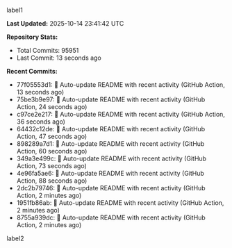 
label1 
<!-- ACTIVITY_START -->
**Last Updated:** 2025-10-14 23:41:42 UTC

**Repository Stats:**
- Total Commits: 95951
- Last Commit: 13 seconds ago

**Recent Commits:**
- 77f05553d1: 🤖 Auto-update README with recent activity (GitHub Action, 13 seconds ago)
- 75be3b9e97: 🤖 Auto-update README with recent activity (GitHub Action, 24 seconds ago)
- c97ce2e217: 🤖 Auto-update README with recent activity (GitHub Action, 36 seconds ago)
- 64432c12de: 🤖 Auto-update README with recent activity (GitHub Action, 47 seconds ago)
- 898289a7d1: 🤖 Auto-update README with recent activity (GitHub Action, 60 seconds ago)
- 349a3e499c: 🤖 Auto-update README with recent activity (GitHub Action, 73 seconds ago)
- 4e96fa5ae6: 🤖 Auto-update README with recent activity (GitHub Action, 88 seconds ago)
- 2dc2b79746: 🤖 Auto-update README with recent activity (GitHub Action, 2 minutes ago)
- 1951fb86ab: 🤖 Auto-update README with recent activity (GitHub Action, 2 minutes ago)
- 8755a939dc: 🤖 Auto-update README with recent activity (GitHub Action, 2 minutes ago)
<!-- ACTIVITY_END -->

label2

